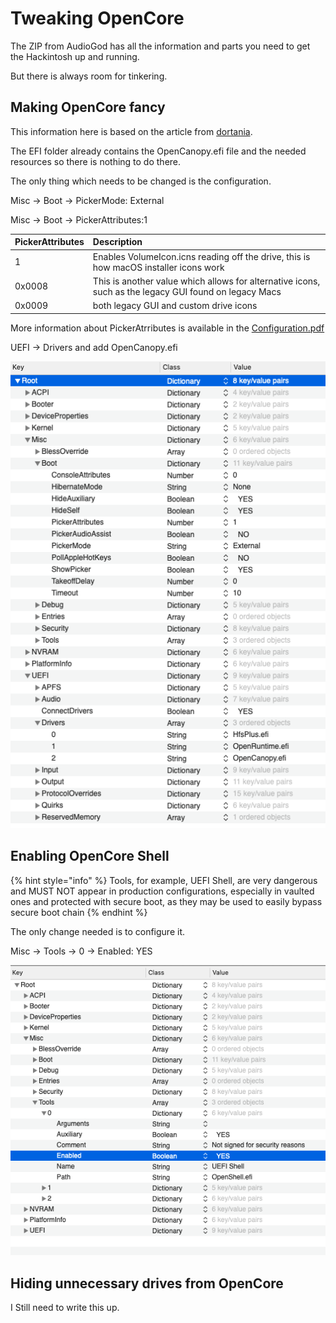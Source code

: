 # Tweaking OpenCore

The ZIP from AudioGod has all the information and parts you need to get the Hackintosh up and running.

But there is always room for tinkering.

## Making OpenCore fancy

This information here is based on the article from [dortania](https://dortania.github.io/OpenCore-Desktop-Guide/extras/gui.html#setting-up-opencores-gui).

The EFI folder already contains the OpenCanopy.efi file and the needed resources so there is nothing to do there.

The only thing which needs to be changed is the configuration.

Misc -&gt; Boot -&gt; PickerMode: External

Misc -&gt; Boot -&gt; PickerAttributes:1 

| PickerAttributes | Description |
| :--- | :--- |
| 1 | Enables VolumeIcon.icns reading off the drive, this is how macOS installer icons work  |
| 0x0008 | This is another value which allows for alternative icons, such as the legacy GUI found on legacy Macs |
| 0x0009 |  both legacy GUI and custom drive icons |

More information about PickerAtrributes is available in the [Configuration.pdf](https://github.com/acidanthera/OpenCorePkg/blob/master/Docs/Configuration.pdf)

UEFI -&gt; Drivers and add OpenCanopy.efi

![OpenCore GUI configuration](../../.gitbook/assets/config.plist-opencoregui.png)

## Enabling OpenCore Shell

{% hint style="info" %}
Tools, for example, UEFI Shell, are very dangerous and MUST NOT appear in production configurations, especially in vaulted ones and protected with secure boot, as they may be used to easily bypass secure boot chain
{% endhint %}

The only change needed is to configure it.

Misc  -&gt; Tools  -&gt; 0  -&gt; Enabled: YES

![Enable OpenCore Shell](../../.gitbook/assets/config.plist-enable-uefi-shell.png)

## Hiding unnecessary drives from OpenCore

I Still need to write this up.



